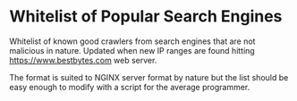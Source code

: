 # Whitelist of Popular Search Engines

Whitelist of known good crawlers from search engines that are not malicious in nature. Updated when new IP ranges are found hitting https://www.bestbytes.com web server.

The format is suited to NGINX server format by nature but the list should be easy enough to modify with a script for the average programmer.